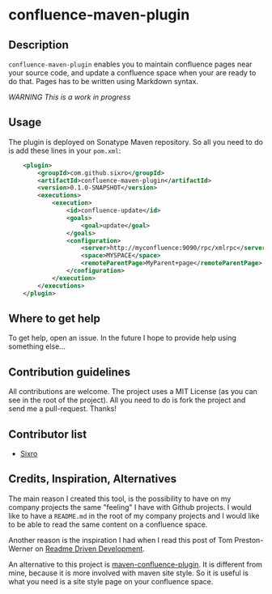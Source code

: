 confluence-maven-plugin
=======================

## Description

`confluence-maven-plugin` enables you to maintain confluence pages near your 
source code, and update a confluence space when your are ready to do that.
Pages has to be written using Markdown syntax.

*WARNING This is a _work in progress_*

## Usage

The plugin is deployed on Sonatype Maven repository. So all you need to do is
add these lines in your `pom.xml`:

```xml
    <plugin>
		<groupId>com.github.sixro</groupId>
		<artifactId>confluence-maven-plugin</artifactId>
		<version>0.1.0-SNAPSHOT</version>
		<executions>
			<execution>
				<id>confluence-update</id>
				<goals>
					<goal>update</goal>
				</goals>
				<configuration>
					<server>http://myconfluence:9090/rpc/xmlrpc</server>
					<space>MYSPACE</space>
					<remoteParentPage>MyParent+page</remoteParentPage>
				</configuration>
			</execution>
		</executions>
	</plugin>
```

## Where to get help

To get help, open an issue. In the future I hope to provide help using something
else...

## Contribution guidelines

All contributions are welcome. The project uses a MIT License (as you can see
in the root of the project).
All you need to do is fork the project and send me a pull-request.
Thanks!

## Contributor list

  * [Sixro](http://github.com/sixro)

## Credits, Inspiration, Alternatives

The main reason I created this tool, is the possibility to have on my company
projects the same "feeling" I have with Github projects. I would like to have
a `README.md` in the root of my company projects and I would like to be able to
read the same content on a confluence space.

Another reason is the inspiration I had when I read this post of 
Tom Preston-Werner on [Readme Driven Development](http://tom.preston-werner.com/2010/08/23/readme-driven-development.html).

An alternative to this project is [maven-confluence-plugin](https://code.google.com/p/maven-confluence-plugin/).
It is different from mine, because it is more involved with maven site style. So
it is useful is what you need is a site style page on your confluence space.
